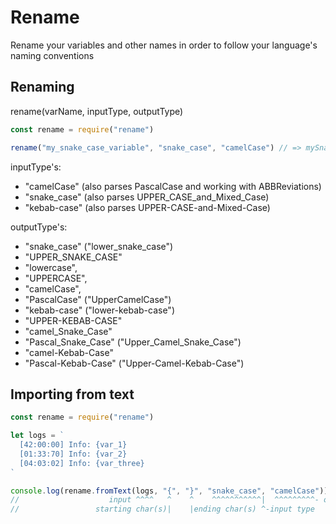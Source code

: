 # Rename
Rename your variables and other names in order to follow your language's naming conventions

## Renaming
rename(varName, inputType, outputType)
```js
const rename = require("rename")

rename("my_snake_case_variable", "snake_case", "camelCase") // => mySnakeCaseVariable
```

inputType's:
- "camelCase" (also parses PascalCase and working with ABBReviations)
- "snake_case" (also parses UPPER_CASE_and_Mixed_Case)
- "kebab-case" (also parses UPPER-CASE-and-Mixed-Case)

outputType's:
- "snake_case" ("lower_snake_case")
- "UPPER_SNAKE_CASE"
- "lowercase",
- "UPPERCASE",
- "camelCase",
- "PascalCase" ("UpperCamelCase")
- "kebab-case" ("lower-kebab-case")
- "UPPER-KEBAB-CASE"
- "camel_Snake_Case"
- "Pascal_Snake_Case" ("Upper_Camel_Snake_Case")
- "camel-Kebab-Case"
- "Pascal-Kebab-Case" ("Upper-Camel-Kebab-Case")

## Importing from text
```js
const rename = require("rename")

let logs = `
  [42:00:00] Info: {var_1}
  [01:33:70] Info: {var_2}
  [04:03:02] Info: {var_three}
`

console.log(rename.fromText(logs, "{", "}", "snake_case", "camelCase")) // [var1, var2, varThree]
//                    input ^^^^   ^    ^    ^^^^^^^^^^^|  ^^^^^^^^^- output type
//                 starting char(s)|    |ending char(s) ^-input type
